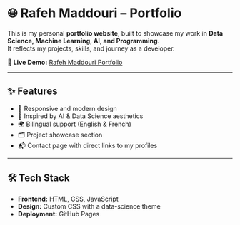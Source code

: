 # 🌐 Rafeh Maddouri – Portfolio  


This is my personal **portfolio website**, built to showcase my work in **Data Science, Machine Learning, AI, and Programming**.  
It reflects my projects, skills, and journey as a developer.  

🔗 **Live Demo:** [Rafeh Maddouri Portfolio](https://rafeh-18.github.io/)  

---

## ✨ Features  
- 📱 Responsive and modern design  
- 🌙 Inspired by AI & Data Science aesthetics  
- 🌍 Bilingual support (English & French)  
- 🗂️ Project showcase section  
- 📬 Contact page with direct links to my profiles  

---

## 🛠️ Tech Stack  
- **Frontend:** HTML, CSS, JavaScript  
- **Design:** Custom CSS with a data-science theme  
- **Deployment:** GitHub Pages  
